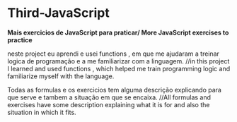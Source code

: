<h1>Third-JavaScript </h1>


<strong> Mais exercicios de JavaScript para praticar/ More JavaScript exercises to practice </strong>


neste project  eu aprendi e usei functions , em que me ajudaram a treinar logica de programação e a me familiarizar com a linguagem. //in this project I learned and used functions , which helped me train programming logic and familiarize myself with the language.

Todas as formulas e os exercicios tem alguma descrição explicando para que serve e tambem a situação em que se encaixa.
//All formulas and exercises have some description explaining what it is for and also the situation in which it fits.

